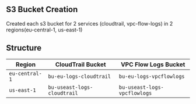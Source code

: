 ## S3 Bucket Creation
Created each s3 bucket for 2 services (cloudtrail, vpc-flow-logs) in 2 regions(eu-central-1, us-east-1) 

## Structure
| Region        | CloudTrail Bucket                  | VPC Flow Logs Bucket               |
|---------------|------------------------------------|------------------------------------|
| `eu-central-1`| `bu-eu-logs-cloudtrail`            | `bu-eu-logs-vpcflowlogs`           |
| `us-east-1`   | `bu-useast-logs-cloudtrail`        | `bu-useast-logs-vpcflowlogs`       |
